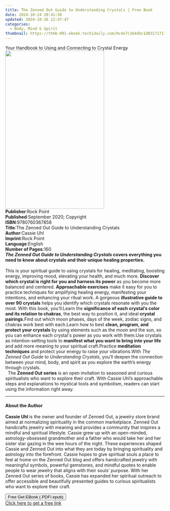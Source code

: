 ```yaml
---
title: The Zenned Out Guide to Understanding Crystals | Free Book
date: 2024-10-24 20:41:58
updated: 2024-10-26 12:47:47
categories:
  - Body, Mind & Spirit
thumbnail: https://thmb-001-ebook.techidaily.com/0c4e7c164dbc1d031717119f6d5fde2e22cd88d083fe2b620327cdd886d0a287.jpg
---
```

<main id="book-container">
  <div class="flex flex-col">
    <div class="book-brief flex-1 py-6 px-4 sm:p-6 md:py-10 md:px-8">
      <!-- brief-->
      <div class="book-brief-main">
        Your Handbook to Using and Connecting to Crystal Energy
      </div>
    </div>
    <div
      class="book-meta-info flex-1 grid gap-4 col-start-1 col-end-3 row-start-1 sm:mb-6 sm:grid-cols-4 lg:gap-6 lg:col-start-2 lg:row-end-6 lg:row-span-6 lg:mb-0"
    >
      <div
        class="book-meta-info-left place-content-center mt-4 p-4 text-sm leading-6 col-start-2 col-span-2 dark:text-slate-400"
      >
        <img
          class="w-full h-500 object-cover rounded-lg sm:h-255 sm:col-span-2 lg:col-span-full"
          src="https://img-001-ebook.techidaily.com/61e4c8bcf8e6b6bc76725efee76d16e4d11a25b724d698be9731c6a3c81e8697.jpg"
          alt=""
          width="312"
          height="500"
        />
      </div>
      <div
        class="book-meta-info-right mt-2 col-start-1 row-start-2 col-span-3 self-center"
      >
        <!-- meta data  -->
        <div class="flex flex-col px-4 md:px-8">
          <div class="flex-1">
            <strong>Publisher</strong>:<span class="px-2">Rock Point</span>
          </div>
          <div class="flex-1">
            <strong>Published</strong>:<span class="px-2"
              >September 2020; Copyright</span
            >
          </div>
          <div class="flex-1">
            <strong>ISBN</strong>:<span class="px-2">9780760367858</span>
          </div>
          <div class="flex-1">
            <strong>Title</strong>:<span class="px-2"
              >The Zenned Out Guide to Understanding Crystals</span
            >
          </div>
          <div class="flex-1">
            <strong>Author</strong>:<span class="px-2">Cassie Uhl</span>
          </div>
          <div class="flex-1">
            <strong>Imprint</strong>:<span class="px-2">Rock Point</span>
          </div>
          <div class="flex-1">
            <strong>Language</strong>:<span class="px-2">English</span>
          </div>
          <div class="flex-1">
            <strong>Number of Pages</strong>:<span class="px-2">160</span>
          </div>
        </div>
      </div>
    </div>
    <div class="book-description flex-1 py-6 px-4 sm:p-6 md:py-10 md:px-8">
      <div class="book-description-main">
        <div accordion-content="" id="description">
          <b
            ><i>The Zenned Out Guide to Understanding Crystals</i>&nbsp;covers
            everything you need to know about crystals and their unique healing
            properties.</b
          ><br /><br />
          This is your spiritual guide to using crystals for healing,
          meditating, boosting energy,&nbsp;improving mood, elevating
          your&nbsp;health, and much more.
          <b
            >Discover which&nbsp;crystal is right for you and harness its
            power</b
          >&nbsp;as you become more balanced and centered.&nbsp;<b
            >Approachable exercises</b
          >
          make it easy for you to practice techniques for amplifying healing
          energy, manifesting your intentions, and enhancing your ritual work. A
          gorgeous&nbsp;<b>illustrative guide to over 90 crystals</b> helps you
          identify which crystals resonate with you the most. With this book,
          you’ll:Learn the
          <b>significance of each crystal’s color and its relation to chakras</b
          >, the best way to position it, and ideal <b>crystal pairings</b>.Find
          out which moon phases, days of the week, zodiac signs, and chakras
          work best with each.Learn how to best
          <b>clean, program, and protect your crystals</b> by using elements
          such as the moon and the sun,&nbsp;so you can enhance each crystal's
          power as you work with them.Use crystals as intention-setting tools to
          <b>manifest what you want to bring into your life</b> and add more
          meaning to your spiritual craft.Practice
          <b>meditation techniques</b> and protect your energy to raise your
          vibrations.With <i>The Zenned Out Guide to</i>&nbsp;<i
            >Understanding Crystals</i
          >, you’ll deepen the connection between your mind, body, and spirit as
          you explore&nbsp;the earth’s energy through crystals.&nbsp;&nbsp;<br />
          &nbsp; The <b>Zenned Out series</b> is an open invitation to seasoned
          and curious spiritualists who want to explore their craft. With Cassie
          Uhl’s approachable steps and explanations to mystical tools and
          symbolism, readers can start using the information right away.
        </div>
        <div class="accordion-fader"></div>
      </div>
    </div>
    <div class="book-excerpts flex-1 py-6 px-4 sm:p-6 md:py-10 md:px-8">
      <!-- excerpts-->
      <div class="book-excerpts-main">
        <hr />
        <h4 class="placeholder placeholder-heading">
          <span>About the Author</span>
        </h4>
        <p></p>
        <p>
          <b>Cassie Uhl </b>is the owner and founder of Zenned Out, a jewelry
          store brand aimed at normalizing spirituality in the common
          marketplace. Zenned Out handcrafts jewelry with meaning and provides a
          community that inspires a mindful and spiritual lifestyle. Cassie grew
          up with an open-minded, astrology-obsessed grandmother and a father
          who would take her and her sister star gazing in the wee hours of the
          night. These experiences shaped Cassie and Zenned Out into what they
          are today by bringing spirituality and astrology into the forefront.
          Cassie hopes to give spiritual souls a place to feel at home on the
          Zenned Out blog and offers handcrafted jewelry with meaningful
          symbols, powerful gemstones, and mindful quotes to enable people to
          wear jewelry that aligns with their souls’ purpose. With her Zenned
          Out series of books, Cassie has expanded her spiritual outreach to
          offer accessible and beautifully presented guides to curious
          spiritualists who want to explore their craft.
        </p>
        <p></p>
      </div>
    </div>
    <div
      class="book-about-author flex-1 py-6 px-4 sm:p-6 md:py-10 md:px-8"
    ></div>
    <div class="book-free-get flex-1 py-6 px-4 sm:p-6 md:py-10 md:px-8">
      <button
        id="btn-free-get"
        class="bg-blue-500 hover:bg-blue-700 text-white font-bold py-2 px-4 rounded"
      >
        Free Get EBook (.PDF/.epub)
      </button>
      <div id="countdown-display" class="px-2 text-lg mt-2"></div>
      <a
        id="free-link"
        class="hidden bg-blue-500 hover:bg-blue-700 text-white font-bold py-2 px-4 rounded"
        href="https://www.ebooks.com/en-us/book/210181328/the-zenned-out-guide-to-understanding-crystals/cassie-uhl/"
        target="_blank"
        >Click here to get a free link</a
      >
    </div>
    <script>
      let countdownTime = 0;
      let countdownInterval = null;
      document
        .getElementById('btn-free-get')
        .addEventListener('click', startCountdown);
      function startCountdown() {
        countdownTime = new Date().getTime() + 60000 * 3;
        countdownInterval = setInterval(updateCountdown, 1000);
        document.getElementById('btn-free-get').disabled = true;
        document
          .getElementById('btn-free-get')
          .classList.add('bg-gray-500', 'cursor-not-allowed');
      }
      function updateCountdown() {
        let currentTime = new Date().getTime();
        let timeLeft = countdownTime - currentTime;
        let secondsLeft = Math.floor(timeLeft / 1000);
        document.getElementById('countdown-display').innerHTML =
          `Remaining time: ${secondsLeft} seconds.`;
        if (secondsLeft <= 0) {
          clearInterval(countdownInterval);
          document.getElementById('btn-free-get').classList.add('hidden');
          document.getElementById('free-link').classList.remove('hidden');
          document.getElementById('countdown-display').innerHTML = '';
        }
      }
    </script>
  </div>
</main>
